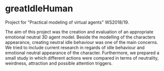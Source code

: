 # greatIdleHuman

Project for "Practical modeling of virtual agents" WS2018/19.

The aim of this project was the creation and evaluation of an appropriate emotional neutral 3D agent model. Beside the modelling of the characters appearance, creating neutral idle behaviour was one of the main concerns. We tried to include current research in regards of idle behaviour and emotional neutral appearance of the character. Furthermore, we prepared a small study in which different actions were compared in terms of neutrality, weirdness, attraction and possible attention triggers.

